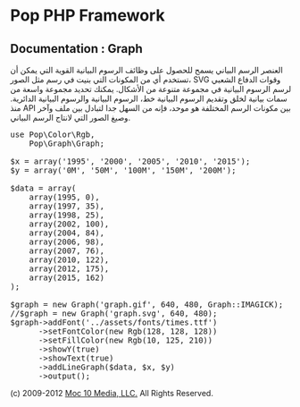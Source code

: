 Pop PHP Framework
=================

Documentation : Graph
---------------------

العنصر الرسم البياني يسمح للحصول على وظائف الرسوم البيانية القوية التي يمكن أن تستخدم أي من المكونات التي بنيت في رسم مثل الصور، SVG وقوات الدفاع الشعبي لرسم الرسوم البيانية في مجموعة متنوعة من الأشكال. يمكنك تحديد مجموعة واسعة من سمات بيانية لخلق وتقديم الرسوم البيانية خط، الرسوم البيانية والرسوم البيانية الدائرية. منذ API بين مكونات الرسم المختلفة هو موحد، فإنه من السهل جدا لتبادل بين ملف وآخر وصيغ الصور التي لانتاج الرسم البياني.

<pre>
use Pop\Color\Rgb,
    Pop\Graph\Graph;

$x = array('1995', '2000', '2005', '2010', '2015');
$y = array('0M', '50M', '100M', '150M', '200M');

$data = array(
    array(1995, 0),
    array(1997, 35),
    array(1998, 25),
    array(2002, 100),
    array(2004, 84),
    array(2006, 98),
    array(2007, 76),
    array(2010, 122),
    array(2012, 175),
    array(2015, 162)
);

$graph = new Graph('graph.gif', 640, 480, Graph::IMAGICK);
//$graph = new Graph('graph.svg', 640, 480);
$graph->addFont('../assets/fonts/times.ttf')
      ->setFontColor(new Rgb(128, 128, 128))
      ->setFillColor(new Rgb(10, 125, 210))
      ->showY(true)
      ->showText(true)
      ->addLineGraph($data, $x, $y)
      ->output();
</pre>

(c) 2009-2012 [Moc 10 Media, LLC.](http://www.moc10media.com) All Rights Reserved.
